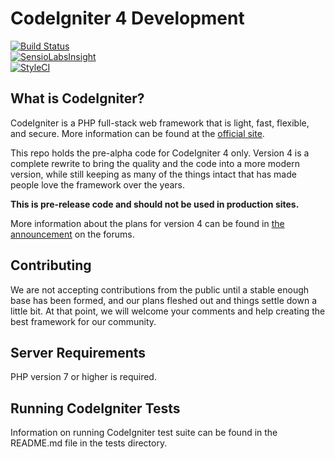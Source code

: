 # CodeIgniter 4 Development

[![Build Status](https://travis-ci.org/lonnieezell/CodeIgniter4.svg?branch=develop)](https://travis-ci.org/lonnieezell/CodeIgniter4)
<br>
[![SensioLabsInsight](https://insight.sensiolabs.com/projects/53c99b56-769f-4e88-93d8-a6423644d610/mini.png)](https://insight.sensiolabs.com/projects/53c99b56-769f-4e88-93d8-a6423644d610)
<br>
[![StyleCI](https://styleci.io/repos/41463886/shield)](https://styleci.io/repos/41463886)	

## What is CodeIgniter?
CodeIgniter is a PHP full-stack web framework that is light, fast, flexible, and secure. More information can be found at the [official site](http://codeigniter.com).

This repo holds the pre-alpha code for CodeIgniter 4 only. Version 4 is a complete rewrite to bring the quality and the code into a more modern version, while still keeping as many of the things intact that has made people love the framework over the years. 

**This is pre-release code and should not be used in production sites.**

More information about the plans for version 4 can be found in [the announcement](http://forum.codeigniter.com/thread-62615.html) on the forums.

## Contributing
We are not accepting contributions from the public until a stable enough base has been formed, and our plans fleshed out and things settle down a little bit. At that point, we will welcome your comments and help creating the best framework for our community.

## Server Requirements
PHP version 7 or higher is required. 

## Running CodeIgniter Tests

Information on running CodeIgniter test suite can be found in the README.md file in the tests directory.
